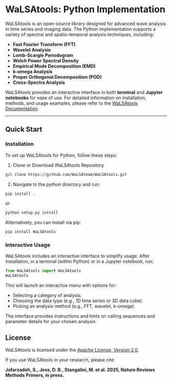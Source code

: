 # WaLSAtools: Python Implementation

WaLSAtools is an open-source library designed for advanced wave analysis in time series and imaging data. The Python implementation supports a variety of spectral and spatio-temporal analysis techniques, including:

- **Fast Fourier Transform (FFT)**
- **Wavelet Analysis**
- **Lomb-Scargle Periodogram**
- **Welch Power Spectral Density**
- **Empirical Mode Decomposition (EMD)**
- **k-omega Analysis**
- **Proper Orthogonal Decomposition (POD)**
- **Cross-Spectra Analysis**

WaLSAtools provides an interactive interface in both **terminal** and **Jupyter notebooks** for ease of use. For detailed information on installation, methods, and usage examples, please refer to the [WaLSAtools Documentation](https://WaLSA.tools/).

---

## **Quick Start**

### **Installation**

To set up WaLSAtools for Python, follow these steps:

1. Clone or Download WaLSAtools Repository
```bash
git clone https://github.com/WaLSAteam/WaLSAtools.git
```
   
2. Navigate to the *python* directory and run:
```bash
pip install .
```
or
```bash
python setup.py install
```
Alternatively, you can install via pip:

```bash
pip install WaLSAtools
```

### **Interactive Usage**

WaLSAtools includes an interactive interface to simplify usage. After installation, in a terminal (within Python) or in a Jupyter notebook, run:

```python
from WaLSAtools import WaLSAtools
WaLSAtools
```

This will launch an interactive menu with options for:

- Selecting a category of analysis.
- Choosing the data type (e.g., 1D time series or 3D data cube).
- Picking an analysis method (e.g., FFT, wavelet, k-omega).

The interface provides instructions and hints on calling sequences and parameter details for your chosen analysis.

## **License**

WaLSAtools is licensed under the [Apache License, Version 2.0](http://www.apache.org/licenses/LICENSE-2.0).

If you use WaLSAtools in your research, please cite:

**Jafarzadeh, S., Jess, D. B., Stangalini, M. et al. 2025, Nature Reviews Methods Primers, in press.**
